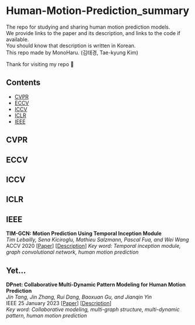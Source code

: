 # Human-Motion-Prediction_summary
The repo for studying and sharing human motion prediction models. \
We provide links to the paper and its description, and links to the code if available. \
You should know that description is written in Korean. \
This repo made by MonoHaru. (김태경, Tae-kyung Kim)

Thank for visiting my repo 🥰

## Contents
- [CVPR](#CVPR)
- [ECCV](#ECCV)
- [ICCV](#ICCV)
- [ICLR](#ICLR)
- [IEEE](#IEEE)

## CVPR

## ECCV

## ICCV

## ICLR

## IEEE
**TIM-GCN: Motion Prediction Using Temporal Inception Module** \
*Tim Lebailly, Sena Kiciroglu, Mathieu Salzmann, Pascal Fua, and Wei Wang* \
ACCV 2020 [[Paper](https://openaccess.thecvf.com/content/ACCV2020/papers/Lebailly_Motion_Prediction_Using_Temporal_Inception_Module_ACCV_2020_paper.pdf)] [[Description](https://honorable-noodle-1d0.notion.site/TIM-GCN-12008f682c5a8007b1e9d2aef90ed68a)]
*Key word: Temporal inception module, graph convolutional network, human motion prediction*

## Yet...
**DPnet: Collaborative Multi-Dynamic Pattern Modeling for Human Motion Prediction** \
*Jin Tang, Jin Zhang, Rui Dang, Baoxuan Gu, and Jianqin Yin* \
IEEE 25 January 2023 [[Paper](https://ieeexplore.ieee.org/document/10025861)] [[Description](https://honorable-noodle-1d0.notion.site/3D-Human-Motion-Prediction-A-Survey-f79c7652330441ed9281f8d3e72a598e?pvs=4)] \
*Key word: Collaborative modeling, multi-graph structure, multi-dynamic pattern, human motion prediction*